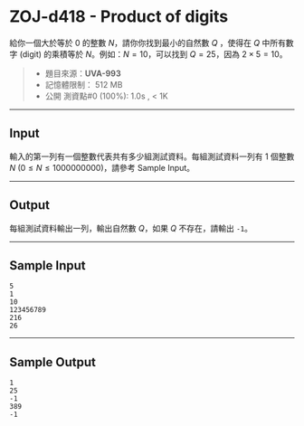 # ZOJ-d418 - Product of digits

給你一個大於等於 $0$ 的整數 $N$，請你你找到最小的自然數 $Q$ ，使得在 $Q$ 中所有數字 (digit) 的乘積等於 $N$。例如：$N = 10$，可以找到 $Q = 25$，因為 $2 \times 5 = 10$。

> * 題目來源：**UVA-993**
> * 記憶體限制： 512 MB
> * 公開 測資點#0 (100%): 1.0s , < 1K

---
## Input

輸入的第一列有一個整數代表共有多少組測試資料。每組測試資料一列有 $1$ 個整數 $N$ ($0 \le N \le 1000000000$)，請參考 Sample Input。

---
## Output

每組測試資料輸出一列，輸出自然數 $Q$，如果 $Q$ 不存在，請輸出 `-1`。

---
## Sample Input

```
5
1
10
123456789
216
26
```

---
## Sample Output

```
1
25
-1
389
-1
```
